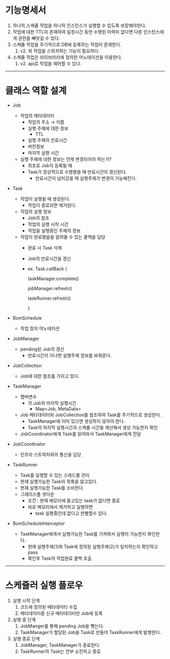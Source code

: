 # 기능명세서

1. 하나의 스케쥴 작업을 하나의 인스턴스가 실행할 수 있도록 보장해야한다.
2. 작업에 대한 TTL이 존재하여 일정시간 동안 수행된 이력이 없다면 다른 인스턴스에게 권한을 빼앗길 수 있다.
3. 스케쥴 작업을 주기적으로 DB에 등록하는 작업이 존재한다.
   1. v2. 위 작업을 스위치하는 기능이 필요하다.
4. 스케쥴 작업은 라이브러리에 정의한 어노테이션을 이용한다.
   1. v2. api로 작업을 제어할 수 있다.


---

# 클래스 역할 설계

- Job
   - 작업의 메타데이터
      - 작업의 주소 → 이름
      - 실행 주체에 대한 정보
         - TTL
      - 실행 주체의 만료시간
      - 버전정보
      - 마지막 실행 시간
   - 실행 주체에 대한 정보는 언제 변경되어야 하는가?
      - 최초로 Job이 등록될 때
      - Task가 정상적으로 수행됐을 때 만료시간의 갱신된다.
         - 만료시간이 넘어갔을 때 실행주체가 변경이 가능해진다.
- Task
   - 작업이 실행될 때 생성된다.
      - 작업이 종료되면 제거된다.
   - 작업의 실행 정보
      - Job의 참조
      - 작업의 실행 시작 시간
      - 작업을 실행중인 주체의 정보
   - 작업이 완료됐음을 알려줄 수 있는 콜백을 담당
      - 완료 시 Task 삭제
      - Job의 만료시간을 갱신
      - ex. Task.callBack {

        taskManager.complete()

        jobManager.refresh()

        taskRunner.refresh()


        }

- BomSchedule
   - 작업 정의 어노테이션
- JobManager
   - pending된 Job의 갱신
      - 만료시간이 지나면 실행주체 정보를 바꿔준다.
- JobCollection
   - Job에 대한 참조를 가지고 있다.
- TaskManager
   - 멤버변수
      - 각 Job의 마지막 실행시간
         - Map<Job, MetaData>
   - Job 메타데이터와 JobCollection를 참조하여 Task를 주기적으로 생성한다.
      - TaskManager에 이미 있으면 생성하지 않아야 한다.
      - Task의 마지막 실행시간과 스케쥴 시간을 계산해서 생성 가능한지 확인
   - JobCoordinator에게 Task를 읽어와서 TaskManager에게 전달
- JobCoordinator
   - 인프라 스트럭처와의 통신을 담당
- TaskRunner
   - Task를 실행할 수 있는 스레드풀 관리
   - 현재 실행가능한 Task의 목록을 알고있다.
   - 현재 실행가능한 Task를 소비한다.
   - 그레이스풀 셧다운
      - 조건 : 현재 메모리에 들고있는 task가 없다면 종료
      - 바로 메모리에서 제거하고 실행하면
         - task 실행중인데 없다고 판별할수 있다.
- BomScheduleInterceptor
   - TaskManager에게서 실행가능한 Task를 가져와서 실행이 가능한지 확인한다.
      - 현재 실행주체(1)와 Task에 정의된 실행주체(2)가 일치하는지 확인하고 pass
      - 확인후 Task의 작업완료 콜백 호출


---

# 스케쥴러 실행 플로우

1. 실행 시작 단계
   1. 코드에 정의된 메타데이터 수집
   2. 메타데이터중 신규 메타데이터만 Job에 등록
2. 실행 중 단계
   1. JobManger를 통해 pending Job을 뺏는다.
   2. TaskManager가 할당된 Job을 Task로 만들어 TaskRunner에게 발행한다.
3. 실행 종료 단계
   1. JobManager, TaskManager가 종료된다.
   2. TaskRunner의 Task는 전부 소진하고 종료